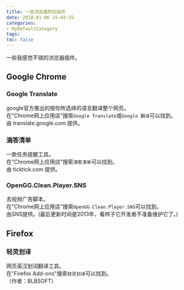```yaml
---
title: 一些浏览器附加组件
date: 2018-01-06 15:44:15
categories:
- MyDefaultCategory
tags:
toc: false
---
```

一些我感觉不错的浏览器插件。  

<!-- more -->

## Google Chrome

### Google Translate  

google官方推出的按你所选择的语言翻译整个网页。  
在"Chrome网上应用店"搜索`Google Translate`或`Google 翻译`可以找到。  
由 translate.google.com 提供。  

### 滴答清单  

一款任务提醒工具。  
在"Chrome网上应用店"搜索`滴答清单`可以找到。  
由 ticktick.com 提供。  

### OpenGG.Clean.Player.SNS

去视频广告脚本。  
在"Chrome网上应用店"搜索`OpenGG.Clean.Player.SNS`可以找到。  
由SNS提供。(最后更新时间是2013年，看样子它开发者不准备维护它了。)  

## Firefox  

### 轻灵划译  

网页英汉划词翻译工具。  
在"Firefox Add-ons"搜索`轻灵划译`可以找到。  
（作者：BLBSOFT）  
